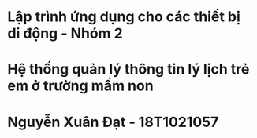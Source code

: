 # Lập trình ứng dụng cho các thiết bị di động - Nhóm 2

# Hệ thống quản lý thông tin lý lịch trẻ em ở trường mầm non

# Nguyễn Xuân Đạt - 18T1021057